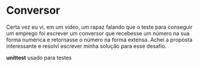 # Conversor 

Certa vez eu vi, em um vídeo, um rapaz falando que o teste para conseguir um emprego foi escrever um conversor que recebesse um número na sua forma numérica e retornasse o número na forma extensa. Achei a proposta interessante e resolvi escrever minha solução para esse desafio.

**unittest** usado para testes
